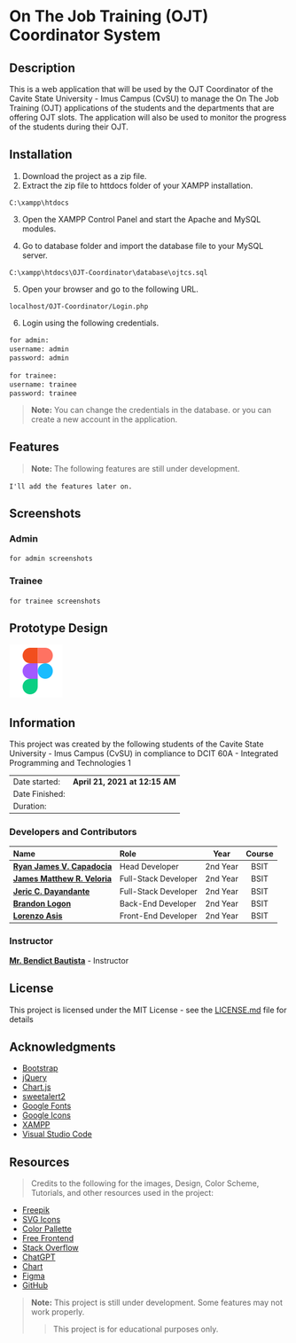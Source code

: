 # On The Job Training (OJT) Coordinator System
## Description
This is a web application that will be used by the OJT Coordinator of the Cavite State University - Imus Campus (CvSU) to manage the On The Job Training (OJT) applications of the students and the departments that are offering OJT slots. The application will also be used to monitor the progress of the students during their OJT.

## Installation
1. Download the project as a zip file.
2. Extract the zip file to httdocs folder of your XAMPP installation.
```
C:\xampp\htdocs
```
3. Open the XAMPP Control Panel and start the Apache and MySQL modules.

4. Go to database folder and import the database file to your MySQL server.
```
C:\xampp\htdocs\OJT-Coordinator\database\ojtcs.sql
```
5. Open your browser and go to the following URL.
```
localhost/OJT-Coordinator/Login.php
```
6. Login using the following credentials.
```
for admin:
username: admin
password: admin

for trainee:
username: trainee
password: trainee
```
> **Note:** You can change the credentials in the database. or you can create a new account in the application.

## Features
> **Note:** The following features are still under development.

`I'll add the features later on.`

## Screenshots
### Admin
`for admin screenshots`
### Trainee
`for trainee screenshots`

## Prototype Design
[![Figma](./Images/figma.svg)](https://www.figma.com/proto/1pcy3WMONFkYbCaifguDCw/OJT-Coordinator-Prototype?page-id=0%3A1&type=design&node-id=97-801&scaling=scale-down&starting-point-node-id=97%3A801) 

## Information
This project was created by the following students of the Cavite State University - Imus Campus (CvSU) in compliance to DCIT 60A - Integrated Programming and Technologies 1

|       |        |
| :---  |  :---: |
| Date started:  | **April 21, 2021 at 12:15 AM** |
| Date Finished: |  |
| Duration:      |  |

### Developers and Contributors
<div align="center">

| Name | Role | Year | Course |
| :--- | :--- | :---: | :---: |
| [**Ryan James V. Capadocia**](https://github.com/Unknownplanet40) | Head Developer | 2nd Year | BSIT |
| [**James Matthew R. Veloria**](https://github.com/JamesVeloria16) | Full-Stack Developer | 2nd Year | BSIT |
| [**Jeric C. Dayandante**](https://github.com/kuya-G) | Full-Stack Developer | 2nd Year | BSIT 
| [**Brandon Logon**](#developers-and-contributors) | Back-End Developer | 2nd Year | BSIT |
| [**Lorenzo Asis**](#developers-and-contributors) | Front-End Developer | 2nd Year | BSIT |

</div>

### Instructor
[**Mr. Bendict Bautista**](#instructor) - Instructor

## License
This project is licensed under the MIT License - see the [LICENSE.md](LICENSE.md) file for details


## Acknowledgments
- [Bootstrap](https://getbootstrap.com/)
- [jQuery](https://jquery.com/)
- [Chart.js](https://www.chartjs.org/)
- [sweetalert2](https://sweetalert2.github.io/)
- [Google Fonts](https://fonts.google.com/)
- [Google Icons](https://fonts.google.com/icons)
- [XAMPP](https://www.apachefriends.org/download.html)
- [Visual Studio Code](https://code.visualstudio.com/download)


## Resources
> Credits to the following for the images, Design, Color Scheme, Tutorials, and other resources used in the project:

- [Freepik](https://www.freepik.com/)
- [SVG Icons](https://www.svgrepo.com/collection/iconsax-duotone-filled-icons)
- [Color Pallette](https://www.color-hex.com/color-palette/77108)
- [Free Frontend](https://freefrontend.com/)
- [Stack Overflow](https://stackoverflow.com/)
- [ChatGPT](https://chat.openai.com/)
- [Chart](https://www.chartjs.org/)
- [Figma](https://www.figma.com/)
- [GitHub](https://github.com/Unknownplanet40)



> **Note:** This project is still under development. Some features may not work properly.
>> This project is for educational purposes only.







